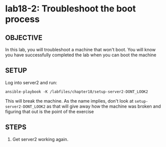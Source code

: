 # lab18-2: Troubleshoot the boot process
## OBJECTIVE

In this lab, you will troubleshoot a machine that won't boot.  You will know you have successfully completed the lab when you can boot the machine

## SETUP

Log into server2 and run:

```ansible-playbook -K /labfiles/chapter18/setup-server2-DONT_LOOK2```

This will break the machine.  As the name implies, don't look at ```setup-server2-DONT_LOOK2``` as that will give away how the machine was broken and figuring that out is the point of the exercise

## STEPS

1. Get server2 working again.
